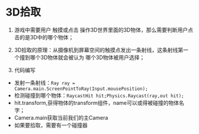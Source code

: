 # 3D拾取

1. 游戏中需要用户 触摸或点击 操作3D世界里面的3D物体，那么需要判断用户点击的是3D中的哪个物体；

2. 3D拾取的原理：从摄像机到屏幕空间的触摸点发出一条射线，这条射线第一个撞到哪个3D物体就会被认为
哪个3D物体被用户选择；

3. 代码编写
- 发射一条射线：```Ray ray = Camera.main.ScreenPointToRay(Input.mousePosition);```
- 检测碰撞到哪个物体：```RaycastHit hit;Physics.Raycast(ray,out hit);```
- hit.transform,获得物体的transform组件，name可以或得被碰撞的物体名字；
- Camera.main获取当前我们的主Camera
- 如果要拾取，需要有一个碰撞器